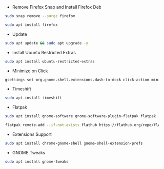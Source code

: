 * Remove Firefox Snap and Install Firefox Deb
```bash
sudo snap remove --purge firefox
```
```bash
sudo apt install firefox
```

* Update
```bash
sudo apt update && sudo apt upgrade -y
```

* Install Ubuntu Restricted Extras
```bash
sudo apt install ubuntu-restricted-extras
```

* Minimize on Click
```bash
gsettings set org.gnome.shell.extensions.dash-to-dock click-action minimize
```

* Timeshift
```bash
sudo apt install timeshift
```

* Flatpak
```bash
sudo apt install gnome-software gnome-software-plugin-flatpak flatpak
```
```bash
flatpak remote-add --if-not-exists flathub https://flathub.org/repo/flathub.flatpakrepo
```

* Extensions Support
```bash
sudo apt install chrome-gnome-shell gnome-shell-extension-prefs
```

* GNOME Tweaks
```bash
sudo apt install gnome-tweaks
```
